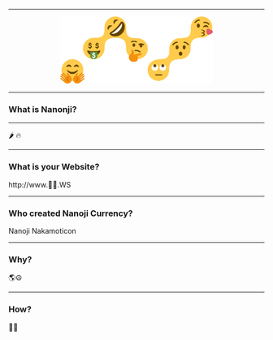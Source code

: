 <hr />
<div align="center">
    <img src="images/logo.png" alt="Logo" width='300px' height='auto'/>
</div>
<hr />

### What is Nanonji?

---

🌶️ 🔥

---

### What is your Website?

http://www.🚀🤑.WS

---

### Who created Nanoji Currency?

Nanoji Nakamoticon

---

### Why?

🌎☮
️

---

### How?

🚀🤑
